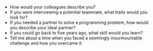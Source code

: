 -   How would your colleagues describe you?
-   If you were interviewing a potential teammate, what traits would you look for?
-   If you needed a partner to solve a programming problem, how would you describe your ideal partner?
-   If you could go back to five years ago, what skill would you learn?
-   Tell me about a time when you faced a seemingly insurmountable challenge and how you overcame it.